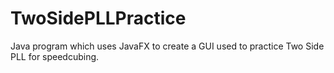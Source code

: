# TwoSidePLLPractice
Java program which uses JavaFX to create a GUI used to practice Two Side PLL for speedcubing.

